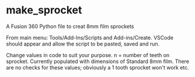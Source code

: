 # make_sprocket
A Fusion 360 Python file to creat 8mm film sprockets

From main menu:
Tools/Add-Ins/Scripts and Add-ins/Create. 
VSCode should appear and allow the script to be pasted, saved and run.

Change values in code to suit your purpose. n = number of teeth on sprocket.
Currently populated with dimensions of Standard 8mm film.
There are no checks for these values; obviously a 1 tooth sprocket won't work etc.
